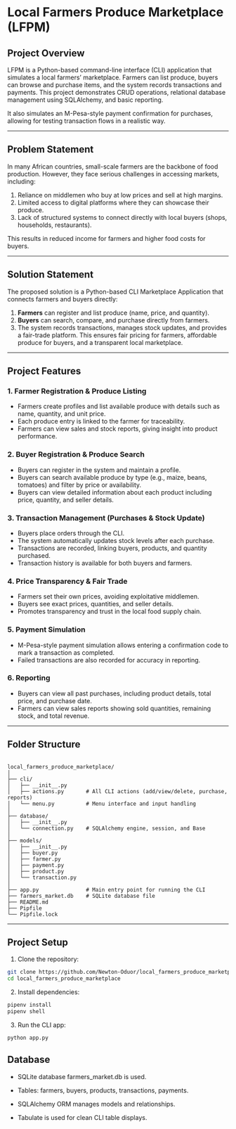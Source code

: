 # Local Farmers Produce Marketplace (LFPM)

## Project Overview

LFPM is a Python-based command-line interface (CLI) application that simulates a local farmers’ marketplace. Farmers can list produce, buyers can browse and purchase items, and the system records transactions and payments. This project demonstrates CRUD operations, relational database management using SQLAlchemy, and basic reporting.

It also simulates an M-Pesa-style payment confirmation for purchases, allowing for testing transaction flows in a realistic way.

---

## Problem Statement

In many African countries, small-scale farmers are the backbone of food production. However, they face serious challenges in accessing markets, including:

1. Reliance on middlemen who buy at low prices and sell at high margins.
2. Limited access to digital platforms where they can showcase their produce.
3. Lack of structured systems to connect directly with local buyers (shops, households, restaurants).

This results in reduced income for farmers and higher food costs for buyers.

---

## Solution Statement

The proposed solution is a Python-based CLI Marketplace Application that connects farmers and buyers directly:

1. **Farmers** can register and list produce (name, price, and quantity).
2. **Buyers** can search, compare, and purchase directly from farmers.
3. The system records transactions, manages stock updates, and provides a fair-trade platform. This ensures fair pricing for farmers, affordable produce for buyers, and a transparent local marketplace.

---

## Project Features

### 1. Farmer Registration & Produce Listing
- Farmers create profiles and list available produce with details such as name, quantity, and unit price.
- Each produce entry is linked to the farmer for traceability.
- Farmers can view sales and stock reports, giving insight into product performance.

### 2. Buyer Registration & Produce Search
- Buyers can register in the system and maintain a profile.
- Buyers can search available produce by type (e.g., maize, beans, tomatoes) and filter by price or availability.
- Buyers can view detailed information about each product including price, quantity, and seller details.

### 3. Transaction Management (Purchases & Stock Update)
- Buyers place orders through the CLI.
- The system automatically updates stock levels after each purchase.
- Transactions are recorded, linking buyers, products, and quantity purchased.
- Transaction history is available for both buyers and farmers.

### 4. Price Transparency & Fair Trade
- Farmers set their own prices, avoiding exploitative middlemen.
- Buyers see exact prices, quantities, and seller details.
- Promotes transparency and trust in the local food supply chain.

### 5. Payment Simulation
- M-Pesa-style payment simulation allows entering a confirmation code to mark a transaction as completed.
- Failed transactions are also recorded for accuracy in reporting.

### 6. Reporting
- Buyers can view all past purchases, including product details, total price, and purchase date.
- Farmers can view sales reports showing sold quantities, remaining stock, and total revenue.

---

## Folder Structure

```pgsql

local_farmers_produce_marketplace/
│
├── cli/
│   ├── __init__.py
│   ├── actions.py       # All CLI actions (add/view/delete, purchase, reports)
│   └── menu.py          # Menu interface and input handling
│
├── database/
│   ├── __init__.py
│   └── connection.py    # SQLAlchemy engine, session, and Base
│
├── models/
│   ├── __init__.py
│   ├── buyer.py
│   ├── farmer.py
│   ├── payment.py
│   ├── product.py
│   └── transaction.py
│
├── app.py               # Main entry point for running the CLI
├── farmers_market.db    # SQLite database file
├── README.md
├── Pipfile
└── Pipfile.lock
```

---

## Project Setup

1. Clone the repository:

```bash
git clone https://github.com/Newton-Oduor/local_farmers_produce_marketplace
cd local_farmers_produce_marketplace
```

2. Install dependencies:

```bash
pipenv install
pipenv shell
```

3. Run the CLI app:
```bash
python app.py
```

## Database

- SQLite database farmers_market.db is used.

- Tables: farmers, buyers, products, transactions, payments.

- SQLAlchemy ORM manages models and relationships.

- Tabulate is used for clean CLI table displays.




